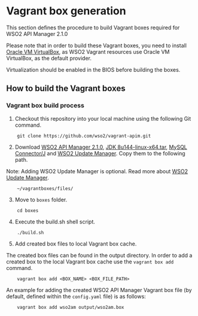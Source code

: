 # Vagrant box generation

This section defines the procedure to build Vagrant boxes required for WSO2 API Manager 2.1.0

Please note that in order to build these Vagrant boxes, you need to install
[Oracle VM VirtualBox](http://www.oracle.com/technetwork/server-storage/virtualbox/downloads/index.html),
as WSO2 Vagrant resources use Oracle VM VirtualBox, as the default provider.

Virtualization should be enabled in the BIOS before building the boxes.
## How to build the Vagrant boxes


### Vagrant box build process


1. Checkout this repository into your local machine using the following Git command.
```
	git clone https://github.com/wso2/vagrant-apim.git
```

2. Download
	[WSO2 API Manager 2.1.0](https://wso2.com/api-management/#download), [JDK 8u144-linux-x64.tar](http://www.oracle.com/technetwork/java/javase/downloads/jdk8-downloads-2133151.html), [MySQL Connector/J](https://dev.mysql.com/downloads/connector/j/) and [WSO2 Update Manager](https://wso2.com/wum/download). Copy them to the following path. 

Note: Adding WSO2 Update Manager is optional. Read more about [WSO2 Update Manager](https://wso2.com/wum/).
```
	~/vagrantboxes/files/
```
3. Move to `boxes` folder.
```
	cd boxes
```
4. Execute the build.sh shell script.
```
	./build.sh
```
5. Add created box files to local Vagrant box cache.

The created box files can be found in the output directory. In order to add a created box to the local Vagrant box cache use the `vagrant box add` command.

```
	vagrant box add <BOX_NAME> <BOX_FILE_PATH>
```

An example for adding the created WSO2 API Manager Vagrant box file (by default, defined
within the `config.yaml` file) is as follows:

```
	vagrant box add wso2am output/wso2am.box
```


